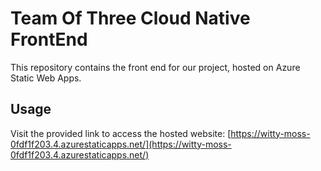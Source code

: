 # Team Of Three Cloud Native FrontEnd

This repository contains the front end for our project, hosted on Azure Static Web Apps.

## Usage

Visit the provided link to access the hosted website: [https://witty-moss-0fdf1f203.4.azurestaticapps.net/](https://witty-moss-0fdf1f203.4.azurestaticapps.net/)
